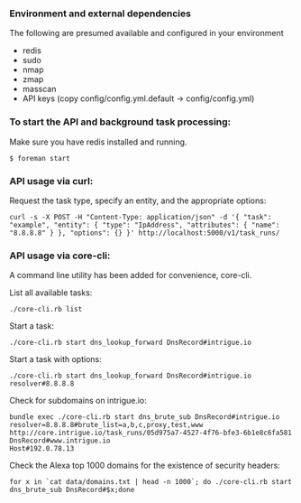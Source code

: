 ### Environment and external dependencies

The following are presumed available and configured in your environment
 - redis
 - sudo
 - nmap
 - zmap
 - masscan
 - API keys (copy config/config.yml.default -> config/config.yml)

### To start the API and background task processing:

Make sure you have redis installed and running.

```
$ foreman start
```

### API usage via curl:

Request the task type, specify an entity, and the appropriate options:
````
curl -s -X POST -H "Content-Type: application/json" -d '{ "task": "example", "entity": { "type": "IpAddress", "attributes": { "name": "8.8.8.8" } }, "options": {} }' http://localhost:5000/v1/task_runs/
````

### API usage via core-cli:

A command line utility has been added for convenience, core-cli.

List all available tasks:
```
./core-cli.rb list
```

Start a task:
```
./core-cli.rb start dns_lookup_forward DnsRecord#intrigue.io
```

Start a task with options:
```
./core-cli.rb start dns_lookup_forward DnsRecord#intrigue.io resolver#8.8.8.8
```

Check for subdomains on intrigue.io:
```
bundle exec ./core-cli.rb start dns_brute_sub DnsRecord#intrigue.io resolver=8.8.8.8#brute_list=a,b,c,proxy,test,www
http://core.intrigue.io/task_runs/05d975a7-4527-4f76-bfe3-6b1e8c6fa581
DnsRecord#www.intrigue.io
Host#192.0.78.13
```

Check the Alexa top 1000 domains for the existence of security headers:
```
for x in `cat data/domains.txt | head -n 1000`; do ./core-cli.rb start dns_brute_sub DnsRecord#$x;done
```
